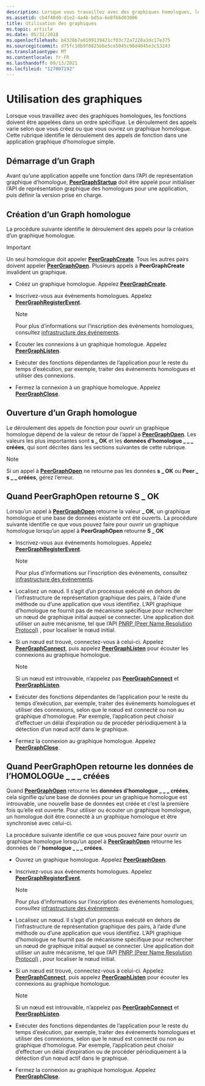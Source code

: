 ```yaml
---
description: Lorsque vous travaillez avec des graphiques homologues, les fonctions doivent être appelées dans un ordre spécifique. Le déroulement des appels varie selon que vous créez ou que vous ouvrez un graphique homologue. Cette rubrique identifie le déroulement des appels de fonction dans une application graphique d’homologue simple.
ms.assetid: cb4f48d0-d1e2-4a4b-bd5a-6e8f66d03806
title: Utilisation des graphiques
ms.topic: article
ms.date: 05/31/2018
ms.openlocfilehash: b4328b7a0109139421cf03c72a7228a3dc17e375
ms.sourcegitcommit: d75fc10b9f0825bbe5ce5045c90d4045e3c53243
ms.translationtype: MT
ms.contentlocale: fr-FR
ms.lasthandoff: 09/13/2021
ms.locfileid: "127007192"
---
```

# <a name="working-with-graphs"></a>Utilisation des graphiques

Lorsque vous travaillez avec des graphiques homologues, les fonctions doivent être appelées dans un ordre spécifique. Le déroulement des appels varie selon que vous créez ou que vous ouvrez un graphique homologue. Cette rubrique identifie le déroulement des appels de fonction dans une application graphique d’homologue simple.

## <a name="starting-up-a-graph"></a>Démarrage d’un Graph

Avant qu’une application appelle une fonction dans l’API de représentation graphique d’homologue, [**PeerGraphStartup**](/windows/desktop/api/P2P/nf-p2p-peergraphstartup) doit être appelé pour initialiser l’API de représentation graphique des homologues pour une application, puis définir la version prise en charge.

## <a name="creating-a-peer-graph"></a>Création d’un Graph homologue

La procédure suivante identifie le déroulement des appels pour la création d’un graphique homologue.

> [!IMPORTANT]
> Un seul homologue doit appeler [**PeerGraphCreate**](/windows/desktop/api/P2P/nf-p2p-peergraphcreate). Tous les autres pairs doivent appeler [**PeerGraphOpen**](/windows/desktop/api/P2P/nf-p2p-peergraphopen). Plusieurs appels à **PeerGraphCreate** invalident un graphique.

 

-   Créez un graphique homologue. Appelez [**PeerGraphCreate**](/windows/desktop/api/P2P/nf-p2p-peergraphcreate).
-   Inscrivez-vous aux événements homologues. Appelez [**PeerGraphRegisterEvent**](/windows/desktop/api/P2P/nf-p2p-peergraphregisterevent).
    > [!Note]  
    > Pour plus d’informations sur l’inscription des événements homologues, consultez [infrastructure des événements](peer-events-infrastructure.md).

     

-   Écouter les connexions à un graphique homologue. Appelez [**PeerGraphListen**](/windows/desktop/api/P2P/nf-p2p-peergraphlisten).
-   Exécuter des fonctions dépendantes de l’application pour le reste du temps d’exécution, par exemple, traiter des événements homologues et utiliser des connexions.
-   Fermez la connexion à un graphique homologue. Appelez [**PeerGraphClose**](/windows/desktop/api/P2P/nf-p2p-peergraphclose).

## <a name="opening-a-peer-graph"></a>Ouverture d’un Graph homologue

Le déroulement des appels de fonction pour ouvrir un graphique homologue dépend de la valeur de retour de l’appel à [**PeerGraphOpen**](/windows/desktop/api/P2P/nf-p2p-peergraphopen). Les valeurs les plus importantes sont **s \_ OK** et les **données d’homologue \_ \_ \_ créées**, qui sont décrites dans les sections suivantes de cette rubrique.

> [!Note]  
> Si un appel à [**PeerGraphOpen**](/windows/desktop/api/P2P/nf-p2p-peergraphopen) ne retourne pas les données **s \_ OK** ou **Peer \_ s \_ \_ créées**, gérez l’erreur.

 

## <a name="when-peergraphopen-returns-s_ok"></a>Quand PeerGraphOpen retourne S \_ OK

Lorsqu’un appel à [**PeerGraphOpen**](/windows/desktop/api/P2P/nf-p2p-peergraphopen) retourne la valeur **\_ OK**, un graphique homologue et une base de données existante ont été ouverts. La procédure suivante identifie ce que vous pouvez faire pour ouvrir un graphique homologue lorsqu’un appel à **PeerGraphOpen** retourne **S \_ OK**

-   Inscrivez-vous aux événements homologues. Appelez [**PeerGraphRegisterEvent**](/windows/desktop/api/P2P/nf-p2p-peergraphregisterevent).
    > [!Note]  
    > Pour plus d’informations sur l’inscription des événements, consultez [infrastructure des événements](peer-events-infrastructure.md).

     

-   Localisez un nœud. Il s’agit d’un processus exécuté en dehors de l’infrastructure de représentation graphique des pairs, à l’aide d’une méthode ou d’une application que vous identifiez. L’API graphique d’homologue ne fournit pas de mécanisme spécifique pour rechercher un nœud de graphique initial auquel se connecter. Une application doit utiliser un autre mécanisme, tel que l’API [PNRP (Peer Name Resolution Protocol)](pnrp-namespace-provider-api.md) , pour localiser le nœud initial.
-   Si un nœud est trouvé, connectez-vous à celui-ci. Appelez [**PeerGraphConnect**](/windows/desktop/api/P2P/nf-p2p-peergraphconnect), puis appelez [**PeerGraphListen**](/windows/desktop/api/P2P/nf-p2p-peergraphlisten) pour écouter les connexions au graphique homologue.
    > [!Note]  
    > Si un nœud est introuvable, n’appelez pas [**PeerGraphConnect**](/windows/desktop/api/P2P/nf-p2p-peergraphconnect) et [**PeerGraphListen**](/windows/desktop/api/P2P/nf-p2p-peergraphlisten).

     

-   Exécuter des fonctions dépendantes de l’application pour le reste du temps d’exécution, par exemple, traiter des événements homologues et utiliser des connexions, selon que le nœud est connecté ou non au graphique d’homologue. Par exemple, l’application peut choisir d’effectuer un délai d’expiration ou de procéder périodiquement à la détection d’un nœud actif dans le graphique.
-   Fermez la connexion au graphique homologue. Appelez [**PeerGraphClose**](/windows/desktop/api/P2P/nf-p2p-peergraphclose).

## <a name="when-peergraphopen-returns-peer_s_data_created"></a>Quand PeerGraphOpen retourne les données de l’HOMOLOGUe \_ \_ \_ créées

Quand [**PeerGraphOpen**](/windows/desktop/api/P2P/nf-p2p-peergraphopen) retourne les **données d’homologue \_ \_ \_ créées**, cela signifie qu’une base de données pour un graphique homologue est introuvable, une nouvelle base de données est créée et c’est la première fois qu’elle est ouverte. Pour utiliser ou écouter un graphique homologue, un homologue doit être connecté à un graphique homologue et être synchronisé avec celui-ci.

La procédure suivante identifie ce que vous pouvez faire pour ouvrir un graphique homologue lorsqu’un appel à [**PeerGraphOpen**](/windows/desktop/api/P2P/nf-p2p-peergraphopen) retourne les données de l' **homologue \_ \_ \_ créées**.

-   Ouvrez un graphique homologue. Appelez [**PeerGraphOpen**](/windows/desktop/api/P2P/nf-p2p-peergraphopen).
-   Inscrivez-vous aux événements homologues. Appelez [**PeerGraphRegisterEvent**](/windows/desktop/api/P2P/nf-p2p-peergraphregisterevent).
    > [!Note]  
    > Pour plus d’informations sur l’inscription des événements homologues, consultez [infrastructure des événements](peer-events-infrastructure.md).

     

-   Localisez un nœud. Il s’agit d’un processus exécuté en dehors de l’infrastructure de représentation graphique des pairs, à l’aide d’une méthode ou d’une application que vous identifiez. L’API graphique d’homologue ne fournit pas de mécanisme spécifique pour rechercher un nœud de graphique initial auquel se connecter. Une application doit utiliser un autre mécanisme, tel que l’API [PNRP (Peer Name Resolution Protocol)](pnrp-namespace-provider-api.md) , pour localiser le nœud initial.
-   Si un nœud est trouvé, connectez-vous à celui-ci. Appelez [**PeerGraphConnect**](/windows/desktop/api/P2P/nf-p2p-peergraphconnect), puis appelez [**PeerGraphListen**](/windows/desktop/api/P2P/nf-p2p-peergraphlisten) pour écouter les connexions au graphique homologue.
    > [!Note]  
    > Si un nœud est introuvable, n’appelez pas [**PeerGraphConnect**](/windows/desktop/api/P2P/nf-p2p-peergraphconnect) et [**PeerGraphListen**](/windows/desktop/api/P2P/nf-p2p-peergraphlisten).

     

-   Exécuter des fonctions dépendantes de l’application pour le reste du temps d’exécution, par exemple, traiter des événements homologues et utiliser des connexions, selon que le nœud est connecté ou non au graphique d’homologue. Par exemple, l’application peut choisir d’effectuer un délai d’expiration ou de procéder périodiquement à la détection d’un nœud actif dans le graphique.
-   Fermez la connexion au graphique homologue. Appelez [**PeerGraphClose**](/windows/desktop/api/P2P/nf-p2p-peergraphclose).

 

 



